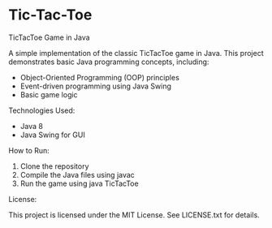 # Tic-Tac-Toe

TicTacToe Game in Java

A simple implementation of the classic TicTacToe game in Java. This project demonstrates basic Java programming concepts, including:

- Object-Oriented Programming (OOP) principles
- Event-driven programming using Java Swing
- Basic game logic

Technologies Used:
- Java 8
- Java Swing for GUI

How to Run:

1. Clone the repository
2. Compile the Java files using javac
3. Run the game using java TicTacToe

License:

This project is licensed under the MIT License. See LICENSE.txt for details.



